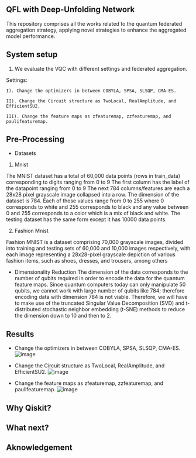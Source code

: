 ## QFL with Deep-Unfolding Network
This repository comprises all the works related to the quantum federated aggregation strategy, applying novel strategies to enhance the aggregated model performance.

## System setup

01. We evaluate the VQC with different settings and federated aggregation.

Settings: 
    
    I). Change the optimizers in between COBYLA, SPSA, SLSQP, CMA-ES.
    
    II). Change the Circuit structure as TwoLocal, RealAmplitude, and EfficientSU2.
    
    III). Change the feature maps as zfeaturemap, zzfeaturemap, and paulifeaturemap.

## Pre-Processing

- Datasets
  
1. Mnist

The MNIST dataset has a total of 60,000 data points (rows in train_data) corresponding to digits ranging from 0 to 9 The first column has the label of the datapoint ranging from 0 to 9 The next 784 columns/features are each a 28x28 pixel grayscale image collapsed into a row. The dimension of the dataset is 784. Each of these values range from 0 to 255 where 0 corresponds to white and 255 corresponds to black and any value between 0 and 255 corresponds to a color which is a mix of black and white. The testing dataset has the same form except it has 10000 data points.

2. Fashion Mnist

Fashion MNIST is a dataset comprising 70,000 grayscale images, divided into training and testing sets of 60,000 and 10,000 images respectively, with each image representing a 28x28-pixel grayscale depiction of various fashion items, such as shoes, dresses, and trousers, among others

- Dimensionality Reduction
The dimension of the data corresponds to the number of qubits required in order to encode the data for the quantum feature maps. Since quantum computers today can only manipulate 50 qubits, we cannot work with large number of qubits like 784; therefore encoding data with dimension 784 is not viable.
Therefore, we will have to make use of the truncated Singular Value Decomposition (SVD) and t-distributed stochastic neighbor embedding (t-SNE) methods to reduce the dimension down to 10 and then to 2.

## Results
- Change the optimizers in between COBYLA, SPSA, SLSQP, CMA-ES.
    ![image](https://github.com/shanikairoshi/QFL-with-DUN/blob/main/Figures/CircuitMnist.png)
    
- Change the Circuit structure as TwoLocal, RealAmplitude, and EfficientSU2.
    ![image](https://github.com/shanikairoshi/QFL-with-DUN/blob/main/Figures/Optimizer.png)
    
- Change the feature maps as zfeaturemap, zzfeaturemap, and paulifeaturemap.
    ![image](https://github.com/shanikairoshi/QFL-with-DUN/blob/main/Figures/CircuitAndFMMnist.png)







## Why Qiskit?

## What next?

## Aknowledgement

